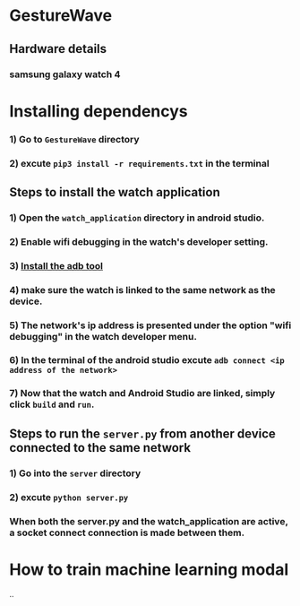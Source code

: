 # GestureWave

## Hardware details 
### samsung galaxy watch 4 

# Installing dependencys 
### 1) Go to  `GestureWave` directory 
### 2) excute `pip3 install -r requirements.txt` in the terminal 



## Steps to install the watch application 
### 1) Open the `watch_application` directory in android studio. 
### 2) Enable wifi debugging in the watch's developer setting.
### 3) [Install the adb tool](https://www.xda-developers.com/install-adb-windows-macos-linux/)
### 4) make sure the watch is linked to the same network as the device. 
### 5) The network's ip address is presented under the option "wifi debugging" in the watch developer menu. 
### 6) In the terminal of the android studio excute `adb connect <ip address of the network>`
### 7) Now that the watch and Android Studio are linked, simply click `build` and `run`.

## Steps to run the `server.py` from another device connected to the same network
### 1) Go into the `server` directory 
### 2) excute `python server.py`

### When both the server.py and the watch_application are active, a socket connect connection is made between them.


# How to train machine learning modal 
..

#
